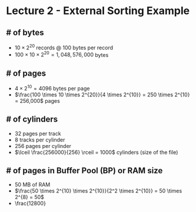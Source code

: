 # Lecture 2 - External Sorting Example
## # of bytes
- $10 \times 2^{20}$ records @ 100 bytes per record
- $100 \times 10 \times 2^{20} = 1,048,576,000$ bytes
## # of pages
- $4 \times 2^{10} = 4096$ bytes per page
- $\frac{100 \times 10 \times 2^{20}}{4 \times 2^{10}} = 250 \times 2^{10} = 256,000$ pages
## # of cylinders
- 32 pages per track
- 8 tracks per cylinder
- 256 pages per cylinder
- $\lceil \frac{256000}{256} \rceil = 1000$ cylinders (size of the file)
## # of pages in Buffer Pool (BP) or RAM size
- 50 MB of RAM
- $\frac{50 \times 2^{10} \times 2^{10}}{2^2 \times 2^{10}} = 50 \times 2^{8} = 50$
- \frac{12800}